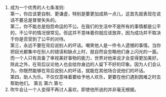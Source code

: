 1. 成为一个优秀的人七条准则:  
	第一，你应该更自制、更谦虚，特别是要更加成熟一点儿，这首先就表现在说话不要总是冒冒失失的。  
	第二，你不能总是抱怨命运的不公。在我们的生活中不是所有的事情都是公平的，不公平的情况很常见。但这并不意味着你就应该放弃，因为成功并不取决于你是否受到了公平的对待。  
	第三，永远不要在背后说别人的坏话。嘲笑他人是一件令人遗憾的事情。当你把目光都集中在别人的错误和缺点上时，就自然会忽略他们身上闪光的一面。而一个人只有具备了审视美好事物的能力，世界对他来说才会变得更加美好。除此之外，在背后议论他人也会给你身边的人留下不好的印象。因为人们会认为，你既然能够在背后说别人的坏话，就能在其他场合说他们的坏话。  
	第四，助人为乐。不仅仅意味着要给予他人欢乐，更要在他们遇到困难之时去帮助他们。
	第五
	第六
	第七
2. 吹牛会让一个人变得不再讨人喜欢，即使他所说的并非毫无根据。